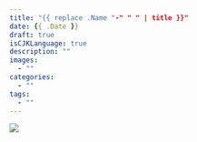 ```yaml
---
title: "{{ replace .Name "-" " " | title }}"
date: {{ .Date }}
draft: true
isCJKLanguage: true
description: ""
images:
  - "" 
categories:
  - ""
tags:
  - ""
---
```


<img id="ovq_bgimage" src="background.png">